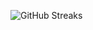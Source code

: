 ![GitHub Streaks](https://github-streaks-mqc9.onrender.com/streak/happilli/image?theme=midnight&cache_bust=1743777919&lang=ja)
